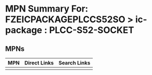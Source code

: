



# MPN Summary For: FZEICPACKAGEPLCCS52SO > ic-package : PLCC-S52-SOCKET

## MPNs
  

|MPN|Direct Links|Search Links|
| :--- | :--- | :--- |
||||
